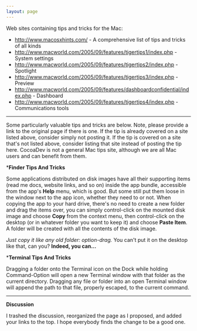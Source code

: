 ```yaml
---
layout: page
---
```




Web sites containing tips and tricks for the Mac:


* http://www.macosxhints.com/ - A comprehensive list of tips and tricks of all kinds
* http://www.macworld.com/2005/09/features/tigertips1/index.php - System settings
* http://www.macworld.com/2005/09/features/tigertips2/index.php - Spotlight
* http://www.macworld.com/2005/09/features/tigertips3/index.php - Preview
* http://www.macworld.com/2005/09/features/dashboardconfidential/index.php - Dashboard
* http://www.macworld.com/2005/09/features/tigertips4/index.php - Communications tools


----

Some particularly valuable tips and tricks are below. Note, please provide a link to the original page if there is one. If the tip is already covered on a site listed above, consider simply not posting it. If the tip is covered on a site that's not listed above, consider listing that site instead of posting the tip here. CocoaDev is not a general Mac tips site, although we are all Mac users and can benefit from them.



***Finder Tips And Tricks**

Some applications distributed on disk images have all their supporting items (read me docs, website links, and so on) inside the app bundle, accessible from the app's **Help** menu, which is good. But some still put them loose in the window next to the app icon, whether they need to or not. When copying the app to your hard drive, there's no need to create a new folder and drag the items over, you can simply control-click on the mounted disk image and choose **Copy** from the context menu, then control-click on the desktop (or in whatever folder you want to keep it) and choose **Paste Item**. A folder will be created with all the contents of the disk image.

*Just copy it like any old folder: option-drag.* You can't put it on the desktop like that, can you? **Indeed, you can...**

***Terminal Tips And Tricks**

Dragging a folder onto the Terminal icon on the Dock while holding Command-Option will open a new Terminal window with that folder as the current directory. Dragging any file or folder into an open Terminal window will append the path to that file, properly escaped, to the current command.



----

**Discussion**

I trashed the discussion, reorganized the page as I proposed, and added your links to the top. I hope everybody finds the change to be a good one.
